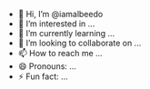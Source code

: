 - 👋 Hi, I’m @iamalbeedo
- 👀 I’m interested in ...
- 🌱 I’m currently learning ...
- 💞️ I’m looking to collaborate on ...
- 📫 How to reach me ...
- 😄 Pronouns: ...
- ⚡ Fun fact: ...

<!---
iamalbeedo/iamalbeedo is a ✨ special ✨ repository because its `README.md` (this file) appears on your GitHub profile.
You can click the Preview link to take a look at your changes.
--->
